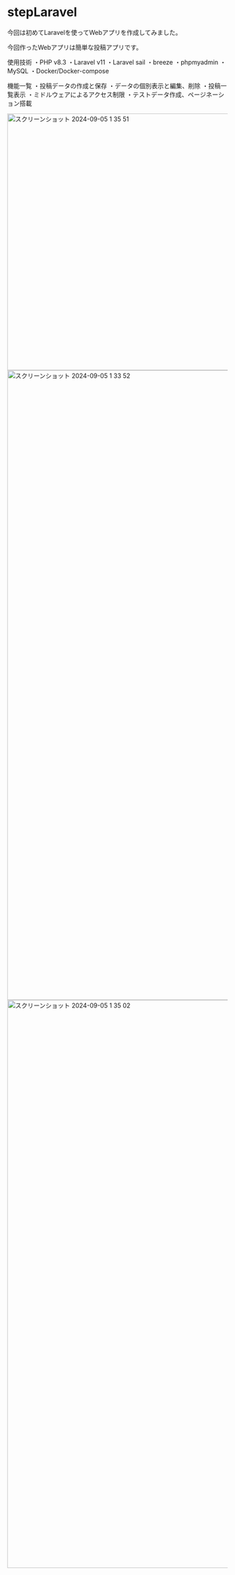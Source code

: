 # stepLaravel

今回は初めてLaravelを使ってWebアプリを作成してみました。

今回作ったWebアプリは簡単な投稿アプリです。

使用技術
・PHP v8.3
・Laravel v11
・Laravel sail
・breeze
・phpmyadmin
・MySQL 
・Docker/Docker-compose

機能一覧
・投稿データの作成と保存
・データの個別表示と編集、削除
・投稿一覧表示
・ミドルウェアによるアクセス制限
・テストデータ作成、ページネーション搭載

<img width="587" alt="スクリーンショット 2024-09-05 1 35 51" src="https://github.com/user-attachments/assets/92e554e0-ff26-452b-bda7-e10a78287abf">

<img width="1440" alt="スクリーンショット 2024-09-05 1 33 52" src="https://github.com/user-attachments/assets/5a2a968f-caa7-4b05-a44a-f9f409349600">

<img width="1299" alt="スクリーンショット 2024-09-05 1 35 02" src="https://github.com/user-attachments/assets/b6b3df19-1c94-4c08-a562-4150e75f82ae">